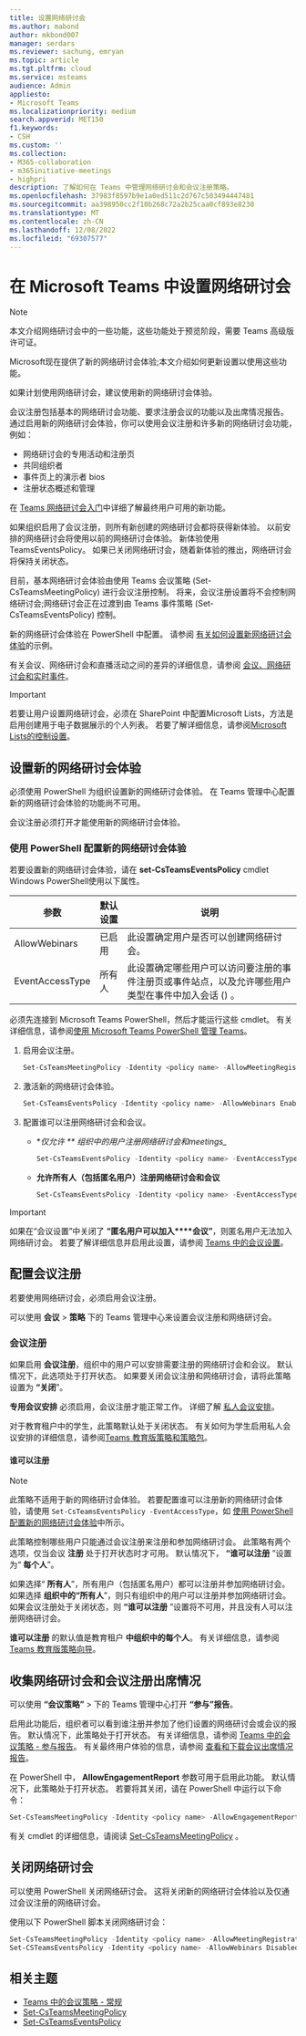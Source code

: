 ```yaml
---
title: 设置网络研讨会
ms.author: mabond
author: mkbond007
manager: serdars
ms.reviewer: sachung, emryan
ms.topic: article
ms.tgt.pltfrm: cloud
ms.service: msteams
audience: Admin
appliesto:
- Microsoft Teams
ms.localizationpriority: medium
search.appverid: MET150
f1.keywords:
- CSH
ms.custom: ''
ms.collection:
- M365-collaboration
- m365initiative-meetings
- highpri
description: 了解如何在 Teams 中管理网络研讨会和会议注册策略。
ms.openlocfilehash: 37983f8597b9e1a0ed511c2d767c503494447481
ms.sourcegitcommit: aa398950cc2f10b268c72a2b25caa0cf893e8230
ms.translationtype: MT
ms.contentlocale: zh-CN
ms.lasthandoff: 12/08/2022
ms.locfileid: "69307577"
---
```

# <a name="set-up-webinars-in-microsoft-teams"></a>在 Microsoft Teams 中设置网络研讨会

> [!NOTE]
> 本文介绍网络研讨会中的一些功能，这些功能处于预览阶段，需要 Teams 高级版许可证。

Microsoft现在提供了新的网络研讨会体验;本文介绍如何更新设置以使用这些功能。

如果计划使用网络研讨会，建议使用新的网络研讨会体验。

会议注册包括基本的网络研讨会功能、要求注册会议的功能以及出席情况报告。 通过启用新的网络研讨会体验，你可以使用会议注册和许多新的网络研讨会功能，例如：

- 网络研讨会的专用活动和注册页
- 共同组织者
- 事件页上的演示者 bios
- 注册状态概述和管理

在 [Teams 网络研讨会入门](https://support.microsoft.com/office/42f3f874-22dc-4289-b53f-bbc1a69013e3)中详细了解最终用户可用的新功能。

如果组织启用了会议注册，则所有新创建的网络研讨会都将获得新体验。 以前安排的网络研讨会将使用以前的网络研讨会体验。 新体验使用 TeamsEventsPolicy。 如果已关闭网络研讨会，随着新体验的推出，网络研讨会将保持关闭状态。

目前，基本网络研讨会体验由使用 Teams 会议策略 (Set-CsTeamsMeetingPolicy) 进行会议注册控制。 将来，会议注册设置将不会控制网络研讨会;网络研讨会正在过渡到由 Teams 事件策略 (Set-CsTeamsEventsPolicy) 控制。

新的网络研讨会体验在 PowerShell 中配置。 请参阅 [有关如何设置新网络研讨会体验](#set-up-new-webinar-experience)的示例。

有关会议、网络研讨会和直播活动之间的差异的详细信息，请参阅 [会议、网络研讨会和实时事件](quick-start-meetings-live-events.md)。

> [!IMPORTANT]
> 若要让用户设置网络研讨会，必须在 SharePoint 中配置Microsoft Lists，方法是启用创建用于电子数据展示的个人列表。 若要了解详细信息，请参阅[Microsoft Lists的控制设置](/sharepoint/control-lists)。

## <a name="set-up-new-webinar-experience"></a>设置新的网络研讨会体验

必须使用 PowerShell 为组织设置新的网络研讨会体验。 在 Teams 管理中心配置新的网络研讨会体验的功能尚不可用。

会议注册必须打开才能使用新的网络研讨会体验。

### <a name="configure-the-new-webinar-experience-with-powershell"></a>使用 PowerShell 配置新的网络研讨会体验

若要设置新的网络研讨会体验，请在 **set-CsTeamsEventsPolicy** cmdlet Windows PowerShell使用以下属性。

|参数|默认设置|说明|
|---------|-----------|---------------|
|AllowWebinars|已启用|此设置确定用户是否可以创建网络研讨会。|
|EventAccessType|所有人|此设置确定哪些用户可以访问要注册的事件注册页或事件站点，以及允许哪些用户类型在事件中加入会话 () 。|

必须先连接到 Microsoft Teams PowerShell，然后才能运行这些 cmdlet。 有关详细信息，请参阅[使用 Microsoft Teams PowerShell 管理 Teams](/microsoftteams/teams-powershell-managing-teams)。

1. 启用会议注册。

    ```powershell
    Set-CsTeamsMeetingPolicy -Identity <policy name> -AllowMeetingRegistration $True
    ```

1. 激活新的网络研讨会体验。

    ```powershell
    Set-CsTeamsEventsPolicy -Identity <policy name> -AllowWebinars Enabled
    ```

1. 配置谁可以注册网络研讨会和会议。

    - **仅允许 ** 组织中的用户注册网络研讨会和meetings_*

        ```powershell
        Set-CsTeamsEventsPolicy -Identity <policy name> -EventAccessType EveryoneInCompanyExcludingGuests
        ```

    - **允许所有人（包括匿名用户）注册网络研讨会和会议**

        ```powershell
        Set-CsTeamsEventsPolicy -Identity <policy name> -EventAccessType Everyone
        ```

> [!IMPORTANT]
> 如果在“会议设置”中关闭了 **“匿名用户可以加入****会议”**，则匿名用户无法加入网络研讨会。 若要了解详细信息并启用此设置，请参阅 [Teams 中的会议设置](meeting-settings-in-teams.md)。

## <a name="configure-meeting-registration"></a>配置会议注册

若要使用网络研讨会，必须启用会议注册。

可以使用 **会议** > **策略** 下的 Teams 管理中心来设置会议注册和网络研讨会。

### <a name="meeting-registration"></a>会议注册

如果启用 **会议注册**，组织中的用户可以安排需要注册的网络研讨会和会议。 默认情况下，此选项处于打开状态。 如果要关闭会议注册和网络研讨会，请将此策略设置为 **“关闭**”。

**专用会议安排** 必须启用，会议注册才能正常工作。 详细了解 [私人会议安排](meeting-policies-in-teams-general.md)。

对于教育租户中的学生，此策略默认处于关闭状态。 有关如何为学生启用私人会议安排的详细信息，请参阅[Teams 教育版策略和策略包](policy-packages-edu.md)。

#### <a name="who-can-register"></a>谁可以注册

> [!NOTE]
> 此策略不适用于新的网络研讨会体验。 若要配置谁可以注册新的网络研讨会体验，请使用 `Set-CsTeamsEventsPolicy -EventAccessType`，如 [使用 PowerShell 配置新的网络研讨会体验](#configure-the-new-webinar-experience-with-powershell)中所示。

此策略控制哪些用户只能通过会议注册来注册和参加网络研讨会。 此策略有两个选项，仅当会议 **注册** 处于打开状态时才可用。 默认情况下， **“谁可以注册** ”设置为“ **每个人**”。

如果选择“ **所有人**”，所有用户（包括匿名用户）都可以注册并参加网络研讨会。 如果选择 **组织中的“所有人**”，则只有组织中的用户可以注册并参加网络研讨会。 如果会议注册处于关闭状态，则 **“谁可以注册** ”设置将不可用，并且没有人可以注册网络研讨会。

**谁可以注册** 的默认值是教育租户 **中组织中的每个人**。 有关详细信息，请参阅[Teams 教育版策略向导](easy-policy-setup-edu.md)。

## <a name="collect-webinar-and-meeting-registration-attendance"></a>收集网络研讨会和会议注册出席情况

可以使用 **“会议策略”** > 下的 Teams 管理中心打开 **“参与”报告**。

启用此功能后，组织者可以看到谁注册并参加了他们设置的网络研讨会或会议的报告。 默认情况下，此策略处于打开状态。 有关详细信息，请参阅 [Teams 中的会议策略 - 参与报告](meeting-policies-in-teams-general.md#engagement-report)。 有关最终用户体验的信息，请参阅 [查看和下载会议出席情况报告](https://support.microsoft.com/office/ae7cf170-530c-47d3-84c1-3aedac74d310)。

在 PowerShell 中， **AllowEngagementReport** 参数可用于启用此功能。 默认情况下，此策略处于打开状态。 若要将其关闭，请在 PowerShell 中运行以下命令：

```powershell
Set-CsTeamsMeetingPolicy -Identity <policy name> -AllowEngagementReport Disabled
```

有关 cmdlet 的详细信息，请阅读 [Set-CsTeamsMeetingPolicy](/powershell/module/skype/set-csteamsmeetingpolicy) 。

## <a name="turn-off-webinars"></a>关闭网络研讨会

可以使用 PowerShell 关闭网络研讨会。 这将关闭新的网络研讨会体验以及仅通过会议注册的网络研讨会。

使用以下 PowerShell 脚本关闭网络研讨会：

```powershell
Set-CsTeamsMeetingPolicy -Identity <policy name> -AllowMeetingRegistration $False
Set-CSTeamsEventsPolicy -Identity <policy name> -AllowWebinars Disabled
```

## <a name="related-topics"></a>相关主题

- [Teams 中的会议策略 - 常规](meeting-policies-in-teams-general.md)
- [Set-CsTeamsMeetingPolicy](/powershell/module/skype/set-csteamsmeetingpolicy)
- [Set-CsTeamsEventsPolicy](/powershell/module/teams/set-csteamseventspolicy)
